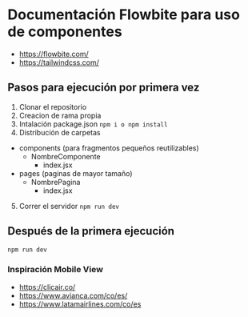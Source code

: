 # Documentación Flowbite para uso de componentes
- https://flowbite.com/
- https://tailwindcss.com/

## Pasos para ejecución por primera vez
1. Clonar el repositorio
2. Creacion de rama propia
3. Intalación package.json
  ``
    npm i o npm install
  ``
4. Distribución de carpetas 
  - components (para fragmentos pequeños reutilizables)
    - NombreComponente
      - index.jsx
  - pages (paginas de mayor tamaño)
    - NombrePagina
      - index.jsx
5. Correr el servidor 
  ``
    npm run dev
  ``

## Después de la primera ejecución 
  ``
    npm run dev
  ``
### Inspiración Mobile View
- https://clicair.co/
- https://www.avianca.com/co/es/
- https://www.latamairlines.com/co/es
